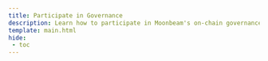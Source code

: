```yaml
---
title: Participate in Governance
description: Learn how to participate in Moonbeam's on-chain governance, including how to propose an action to be voted on and how to vote on proposals.
template: main.html
hide: 
 - toc
---
```


<h1 class='subsection-title'></h1>
<div class='subsection-wrapper'></div>